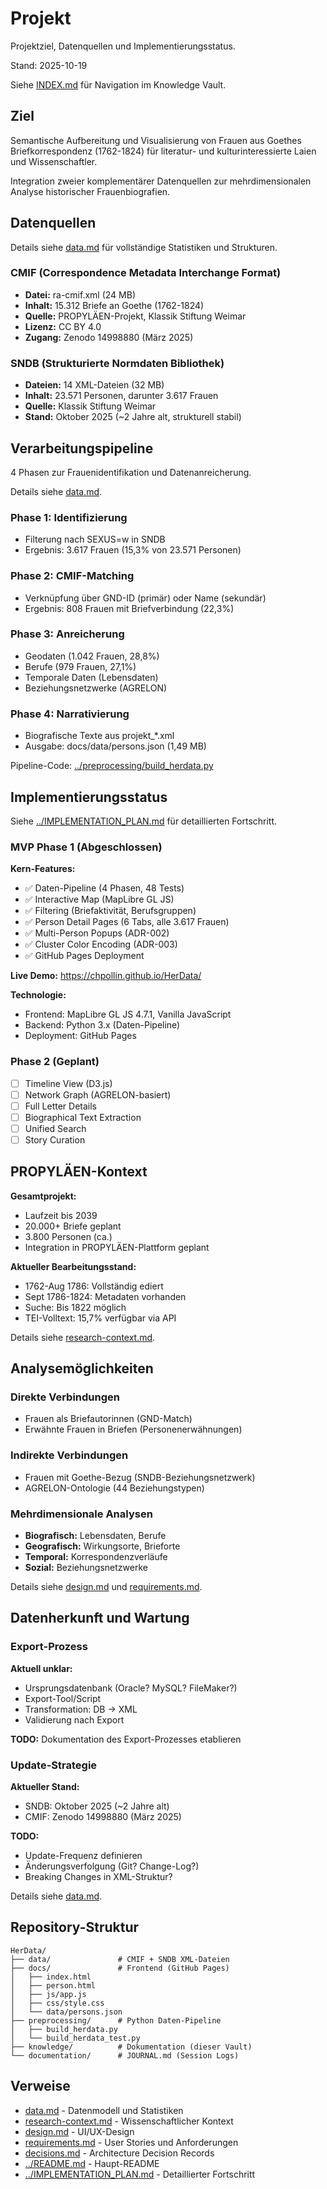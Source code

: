 # Projekt

Projektziel, Datenquellen und Implementierungsstatus.

Stand: 2025-10-19

Siehe [INDEX.md](INDEX.md) für Navigation im Knowledge Vault.

## Ziel

Semantische Aufbereitung und Visualisierung von Frauen aus Goethes Briefkorrespondenz (1762-1824) für literatur- und kulturinteressierte Laien und Wissenschaftler.

Integration zweier komplementärer Datenquellen zur mehrdimensionalen Analyse historischer Frauenbiografien.

## Datenquellen

Details siehe [data.md](data.md) für vollständige Statistiken und Strukturen.

### CMIF (Correspondence Metadata Interchange Format)

- **Datei:** ra-cmif.xml (24 MB)
- **Inhalt:** 15.312 Briefe an Goethe (1762-1824)
- **Quelle:** PROPYLÄEN-Projekt, Klassik Stiftung Weimar
- **Lizenz:** CC BY 4.0
- **Zugang:** Zenodo 14998880 (März 2025)

### SNDB (Strukturierte Normdaten Bibliothek)

- **Dateien:** 14 XML-Dateien (32 MB)
- **Inhalt:** 23.571 Personen, darunter 3.617 Frauen
- **Quelle:** Klassik Stiftung Weimar
- **Stand:** Oktober 2025 (~2 Jahre alt, strukturell stabil)

## Verarbeitungspipeline

4 Phasen zur Frauenidentifikation und Datenanreicherung.

Details siehe [data.md](data.md#datenfluss-frauenidentifikation).

### Phase 1: Identifizierung
- Filterung nach SEXUS=w in SNDB
- Ergebnis: 3.617 Frauen (15,3% von 23.571 Personen)

### Phase 2: CMIF-Matching
- Verknüpfung über GND-ID (primär) oder Name (sekundär)
- Ergebnis: 808 Frauen mit Briefverbindung (22,3%)

### Phase 3: Anreicherung
- Geodaten (1.042 Frauen, 28,8%)
- Berufe (979 Frauen, 27,1%)
- Temporale Daten (Lebensdaten)
- Beziehungsnetzwerke (AGRELON)

### Phase 4: Narrativierung
- Biografische Texte aus projekt_*.xml
- Ausgabe: docs/data/persons.json (1,49 MB)

Pipeline-Code: [../preprocessing/build_herdata.py](../preprocessing/build_herdata.py)

## Implementierungsstatus

Siehe [../IMPLEMENTATION_PLAN.md](../IMPLEMENTATION_PLAN.md) für detaillierten Fortschritt.

### MVP Phase 1 (Abgeschlossen)

**Kern-Features:**
- ✅ Daten-Pipeline (4 Phasen, 48 Tests)
- ✅ Interactive Map (MapLibre GL JS)
- ✅ Filtering (Briefaktivität, Berufsgruppen)
- ✅ Person Detail Pages (6 Tabs, alle 3.617 Frauen)
- ✅ Multi-Person Popups (ADR-002)
- ✅ Cluster Color Encoding (ADR-003)
- ✅ GitHub Pages Deployment

**Live Demo:** https://chpollin.github.io/HerData/

**Technologie:**
- Frontend: MapLibre GL JS 4.7.1, Vanilla JavaScript
- Backend: Python 3.x (Daten-Pipeline)
- Deployment: GitHub Pages

### Phase 2 (Geplant)

- [ ] Timeline View (D3.js)
- [ ] Network Graph (AGRELON-basiert)
- [ ] Full Letter Details
- [ ] Biographical Text Extraction
- [ ] Unified Search
- [ ] Story Curation

## PROPYLÄEN-Kontext

**Gesamtprojekt:**
- Laufzeit bis 2039
- 20.000+ Briefe geplant
- 3.800 Personen (ca.)
- Integration in PROPYLÄEN-Plattform geplant

**Aktueller Bearbeitungsstand:**
- 1762-Aug 1786: Vollständig ediert
- Sept 1786-1824: Metadaten vorhanden
- Suche: Bis 1822 möglich
- TEI-Volltext: 15,7% verfügbar via API

Details siehe [research-context.md](research-context.md).

## Analysemöglichkeiten

### Direkte Verbindungen
- Frauen als Briefautorinnen (GND-Match)
- Erwähnte Frauen in Briefen (Personenerwähnungen)

### Indirekte Verbindungen
- Frauen mit Goethe-Bezug (SNDB-Beziehungsnetzwerk)
- AGRELON-Ontologie (44 Beziehungstypen)

### Mehrdimensionale Analysen
- **Biografisch:** Lebensdaten, Berufe
- **Geografisch:** Wirkungsorte, Brieforte
- **Temporal:** Korrespondenzverläufe
- **Sozial:** Beziehungsnetzwerke

Details siehe [design.md](design.md) und [requirements.md](requirements.md).

## Datenherkunft und Wartung

### Export-Prozess

**Aktuell unklar:**
- Ursprungsdatenbank (Oracle? MySQL? FileMaker?)
- Export-Tool/Script
- Transformation: DB → XML
- Validierung nach Export

**TODO:** Dokumentation des Export-Prozesses etablieren

### Update-Strategie

**Aktueller Stand:**
- SNDB: Oktober 2025 (~2 Jahre alt)
- CMIF: Zenodo 14998880 (März 2025)

**TODO:**
- Update-Frequenz definieren
- Änderungsverfolgung (Git? Change-Log?)
- Breaking Changes in XML-Struktur?

Details siehe [data.md](data.md#datenherkunft-und-wartung).

## Repository-Struktur

```
HerData/
├── data/               # CMIF + SNDB XML-Dateien
├── docs/               # Frontend (GitHub Pages)
│   ├── index.html
│   ├── person.html
│   ├── js/app.js
│   ├── css/style.css
│   └── data/persons.json
├── preprocessing/      # Python Daten-Pipeline
│   ├── build_herdata.py
│   └── build_herdata_test.py
├── knowledge/          # Dokumentation (dieser Vault)
└── documentation/      # JOURNAL.md (Session Logs)
```

## Verweise

- [data.md](data.md) - Datenmodell und Statistiken
- [research-context.md](research-context.md) - Wissenschaftlicher Kontext
- [design.md](design.md) - UI/UX-Design
- [requirements.md](requirements.md) - User Stories und Anforderungen
- [decisions.md](decisions.md) - Architecture Decision Records
- [../README.md](../README.md) - Haupt-README
- [../IMPLEMENTATION_PLAN.md](../IMPLEMENTATION_PLAN.md) - Detaillierter Fortschritt
